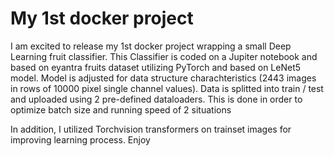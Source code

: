# My 1st docker project
I am excited to release my 1st docker project wrapping a small Deep Learning fruit classifier.
This Classifier is coded on a Jupiter notebook and based on eyantra fruits dataset utilizing PyTorch and based on LeNet5 model.
Model is adjusted for data structure charachteristics (2443 images in rows of 10000 pixel single channel values). 
Data is splitted into train / test and uploaded using 2 pre-defined dataloaders. 
This is done in order to optimize batch size and running speed of 2 situations

In addition, I utilized Torchvision transformers on trainset images for improving learning process. 
Enjoy
